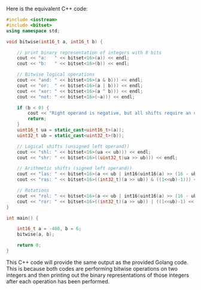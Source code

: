 Here is the equivalent C++ code:

```cpp
#include <iostream>
#include <bitset>
using namespace std;

void bitwise(int16_t a, int16_t b) {

    // print binary representation of integers with 8 bits 
    cout << "a:   " << bitset<16>(a)) << endl;
    cout << "b:   " << bitset<16>(b)) << endl;

    // Bitwise logical operations
    cout << "and: " << bitset<16>(a & b))) << endl;
    cout << "or:  " << bitset<16>(a | b))) << endl;
    cout << "xor: " << bitset<16>(a ^ b))) << endl;
    cout << "not: " << bitset<16>(~a))) << endl;

    if (b < 0) {
        cout << "Right operand is negative, but all shifts require an unsigned right operand (shift distance))." << endl;
        return;
    }
    uint16_t ua = static_cast<uint16_t>(a));
    uint32_t ub = static_cast<uint32_t>(b));

    // Logical shifts (unsigned left operand))
    cout << "shl: " << bitset<16>(ua << ub))) << endl;
    cout << "shr: " << bitset<16>((uint32_t)ua >> ub))) << endl;

    // Arithmetic shifts (signed left operand))
    cout << "las: " << bitset<16>(a << ub | int16(uint16(a) >> (16 - ub)))) << endl;
    cout << "ras: " << bitset<16>((int32_t)(a >> ub)) & ((1<<ub)-1))) << endl;

    // Rotations
    cout << "rol: " << bitset<16>(a << ub | int16(uint16(a) >> (16 - ub)))) << endl;
    cout << "ror: " << bitset<16>((int32_t)(a >> ub)) | ((1<<ub)-1) << ub))) << endl;
}

int main() {

    int16_t a = -460, b = 6;
    bitwise(a, b);

    return 0;
}
```
This C++ code will provide the same output as the provided Golang code. This is because both codes are performing bitwise operations on two integers and then printing out the binary representations of those integers after each operation has been performed.
